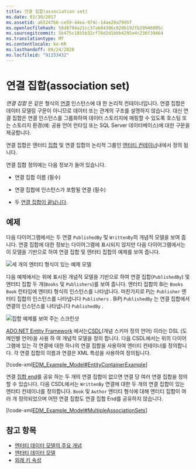 ```yaml
---
title: 연결 집합(association set)
ms.date: 03/30/2017
ms.assetid: a65247b6-ce59-44ea-974c-14ae20a7995f
ms.openlocfilehash: 58d8794a21cc37ab84386c820b192fb29946095c
ms.sourcegitcommit: 5b475c1855b32cf78d2d1bbb4295e4c236f39464
ms.translationtype: MT
ms.contentlocale: ko-KR
ms.lasthandoff: 09/24/2020
ms.locfileid: "91153432"
---
```

# <a name="association-set"></a>연결 집합(association set)

*연결 집합* 은 같은 형식의 [연결](association-type.md) 인스턴스에 대 한 논리적 컨테이너입니다. 연결 집합은 데이터 모델링 구문이 아니므로 데이터 또는 관계의 구조를 설명하지 않습니다. 대신 연결 집합은 연결 인스턴스를 그룹화하여 데이터 스토리지에 매핑할 수 있도록 호스팅 또는 스토리지 환경(예: 공용 언어 런타임 또는 SQL Server 데이터베이스)에 대한 구문을 제공합니다.  
  
 연결 집합은 엔터티 [집합](entity-set.md) 및 연결 집합의 논리적 그룹인 [엔터티 컨테이너](entity-container.md)내에서 정의 됩니다.  
  
 연결 집합 정의에는 다음 정보가 들어 있습니다.  
  
- 연결 집합 이름 (필수)  
  
- 연결 집합에 인스턴스가 포함될 연결 (필수)  
  
- 두 [연결 집합이 끝납니다](association-set-end.md).  
  
## <a name="example"></a>예제  

 다음 다이어그램에서는 두 연결 `PublishedBy` 및 `WrittenBy`의 개념적 모델을 보여 줍니다. 연결 집합에 대한 정보는 다이어그램에 표시되지 않지만 다음 다이어그램에서는 이 모델을 기반으로 하여 연결 집합 및 엔터티 집합의 예제를 보여 줍니다.  
  
 ![세 개의 엔터티 형식이 있는 예제 모델](./media/association-set/example-model-three-entity-types.gif)  
  
 다음 예제에서는 위에 표시된 개념적 모델을 기반으로 하여 연결 집합(`PublishedBy`) 및 엔터티 집합 두 개(`Books` 및 `Publishers`)를 보여 줍니다. 엔터티 집합의 Bi는 `Books` `Book` 런타임에 엔터티 형식의 인스턴스를 나타냅니다. 마찬가지로 Pj는 `Publisher` 엔터티 집합의 인스턴스를 나타냅니다 `Publishers` . BiPj `PublishedBy` 는 연결 집합에서 연결의 인스턴스를 나타냅니다 `PublishedBy` .  
  
 ![집합 예제를 보여 주는 스크린샷](./media/association-set/sets-example-association.gif)  
  
 [ADO.NET Entity Framework](./ef/index.md) 에서는[CSDL](/ef/ef6/modeling/designer/advanced/edmx/csdl-spec)(개념 스키마 정의 언어) 이라는 DSL (도메인별 언어)을 사용 하 여 개념적 모델을 정의 합니다. 다음 CSDL에서는 위의 다이어그램에 있는 각 연결에 대한 하나의 연결 집합을 사용하여 엔터티 컨테이너를 정의합니다. 각 연결 집합의 이름과 연결은 XML 특성을 사용하여 정의됩니다.  
  
 [!code-xml[EDM_Example_Model#EntityContainerExample](../../../../samples/snippets/xml/VS_Snippets_Data/edm_example_model/xml/books.edmx#entitycontainerexample)]  
  
 연결 [집합 end](association-set-end.md)를 공유 하는 두 개의 연결 집합이 없으면 연결 당 여러 연결 집합을 정의할 수 있습니다. 다음 CSDL에서는 `WrittenBy` 연결에 대한 두 개의 연결 집합이 있는 엔터티 컨테이너를 정의합니다. `Book` 및 `Author` 엔터티 형식에 대해 엔터티 집합이 여러 개 정의되었으며 어떤 연결 집합도 연결 집합 End를 공유하지 않습니다.  
  
 [!code-xml[EDM_Example_Model#MultipleAssociationSets](../../../../samples/snippets/xml/VS_Snippets_Data/edm_example_model/xml/books3.edmx#multipleassociationsets)]  
  
## <a name="see-also"></a>참고 항목

- [엔터티 데이터 모델의 주요 개념](entity-data-model-key-concepts.md)
- [엔터티 데이터 모델](entity-data-model.md)
- [외래 키 속성](foreign-key-property.md)
